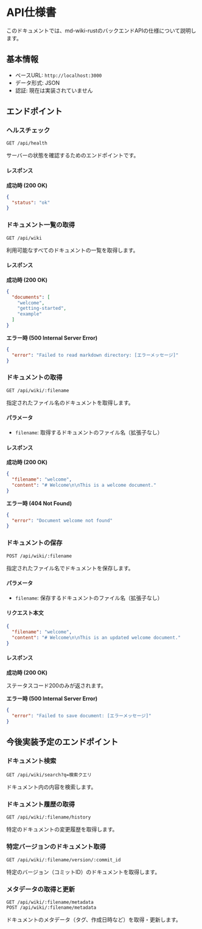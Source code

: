 # API仕様書

このドキュメントでは、md-wiki-rustのバックエンドAPIの仕様について説明します。

## 基本情報

- ベースURL: `http://localhost:3000`
- データ形式: JSON
- 認証: 現在は実装されていません

## エンドポイント

### ヘルスチェック

```
GET /api/health
```

サーバーの状態を確認するためのエンドポイントです。

#### レスポンス

**成功時 (200 OK)**

```json
{
  "status": "ok"
}
```

### ドキュメント一覧の取得

```
GET /api/wiki
```

利用可能なすべてのドキュメントの一覧を取得します。

#### レスポンス

**成功時 (200 OK)**

```json
{
  "documents": [
    "welcome",
    "getting-started",
    "example"
  ]
}
```

**エラー時 (500 Internal Server Error)**

```json
{
  "error": "Failed to read markdown directory: [エラーメッセージ]"
}
```

### ドキュメントの取得

```
GET /api/wiki/:filename
```

指定されたファイル名のドキュメントを取得します。

#### パラメータ

- `filename`: 取得するドキュメントのファイル名（拡張子なし）

#### レスポンス

**成功時 (200 OK)**

```json
{
  "filename": "welcome",
  "content": "# Welcome\n\nThis is a welcome document."
}
```

**エラー時 (404 Not Found)**

```json
{
  "error": "Document welcome not found"
}
```

### ドキュメントの保存

```
POST /api/wiki/:filename
```

指定されたファイル名でドキュメントを保存します。

#### パラメータ

- `filename`: 保存するドキュメントのファイル名（拡張子なし）

#### リクエスト本文

```json
{
  "filename": "welcome",
  "content": "# Welcome\n\nThis is an updated welcome document."
}
```

#### レスポンス

**成功時 (200 OK)**

ステータスコード200のみが返されます。

**エラー時 (500 Internal Server Error)**

```json
{
  "error": "Failed to save document: [エラーメッセージ]"
}
```

## 今後実装予定のエンドポイント

### ドキュメント検索

```
GET /api/wiki/search?q=検索クエリ
```

ドキュメント内の内容を検索します。

### ドキュメント履歴の取得

```
GET /api/wiki/:filename/history
```

特定のドキュメントの変更履歴を取得します。

### 特定バージョンのドキュメント取得

```
GET /api/wiki/:filename/version/:commit_id
```

特定のバージョン（コミットID）のドキュメントを取得します。

### メタデータの取得と更新

```
GET /api/wiki/:filename/metadata
POST /api/wiki/:filename/metadata
```

ドキュメントのメタデータ（タグ、作成日時など）を取得・更新します。 